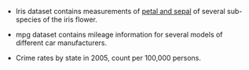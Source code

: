 
- Iris dataset contains measurements of [petal and sepal](http://sebastianraschka.com/Images/2014_python_lda/iris_petal_sepal.png) of several sub-species of the iris flower.

- mpg dataset contains mileage information for several models of different car manufacturers.

- Crime rates by state in 2005, count per 100,000 persons.